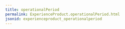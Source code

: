 ```yaml
---
title: operationalPeriod
permalink: ExperienceProduct.operationalPeriod.html
jsonid: experienceproduct_operationalperiod
---
```

